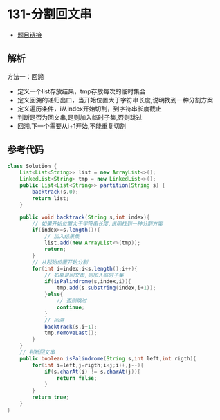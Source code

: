 # 131-分割回文串

- [题目链接](https://leetcode-cn.com/problems/palindrome-partitioning/)

## 解析

方法一：回溯
- 定义一个list存放结果，tmp存放每次的临时集合
- 定义回溯的递归出口，当开始位置大于字符串长度,说明找到一种分割方案
- 定义遍历条件，i从index开始切割，到字符串长度截止
- 判断是否为回文串,是则加入临时子集,否则跳过
- 回溯,下一个需要从i+1开始,不能重复切割

## 参考代码
```Java
class Solution {
    List<List<String>> list = new ArrayList<>();
    LinkedList<String> tmp = new LinkedList<>();
    public List<List<String>> partition(String s) {
        backtrack(s,0);
        return list;
    }

    public void backtrack(String s,int index){
        // 如果开始位置大于字符串长度,说明找到一种分割方案
        if(index>=s.length()){
            // 加入结果集
            list.add(new ArrayList<>(tmp));
            return;
        }
        // 从起始位置开始分割
        for(int i=index;i<s.length();i++){
            // 如果是回文串,则加入临时子集
            if(isPalindrome(s,index,i)){
                tmp.add(s.substring(index,i+1));
            }else{
                // 否则跳过
                continue;
            }
            // 回溯
            backtrack(s,i+1);
            tmp.removeLast();
        }
    }
    // 判断回文串
    public boolean isPalindrome(String s,int left,int rigth){
        for(int i=left,j=rigth;i<j;i++,j--){
            if(s.charAt(i) != s.charAt(j)){
                return false;
            }
        }
        return true;
    }
}
```
